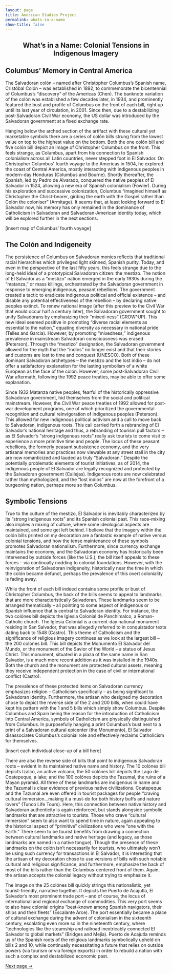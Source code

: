 ```yaml
---
layout: page
title: American Studies Project
permalink: whats-in-a-name
show-title: false
---
```

<h2 style="text-align:center;">What’s in a Name: Colonial Tensions in Indigenous Imagery</h2> 

Columbus’ Memory in Central America
--
<p>The Salvadoran colón – named after Christopher Columbus’s Spanish name, Cristóbal Colón – was established in 1892, to commemorate the bicentennial of Columbus’s “discovery” of the Americas (Chen). The banknote variation of the colón was established a few decades later, in 1934, and prominently featured the bust and profile of Columbus on the front of each bill, right up until its last year of circulation, in 2001. Since then, due to a destabilizing post-Salvadoran Civil War economy, the US dollar was introduced by the Salvadoran government at a fixed exchange rate.</p>

<p>Hanging below the arched section of the artifact with these cultural yet marketable symbols there are a series of colón bills strung from the lowest value on top to the highest value on the bottom. Both the one colón bill and five colón bill depict an image of Christopher Columbus on the front. This feels strange, as Columbus, apart from his connection to Spanish colonialism across all Latin countries, never stepped foot in El Salvador. On Christopher Columbus' fourth voyage to the Americas in 1504, he explored the coast of Central America, mostly interacting with indigenous peoples in modern-day Honduras (Columbus and Bourne). Shortly thereafter, the Spanish, led by Pedro de Alvarado, conquered the native peoples of El Salvador in 1524, allowing a new era of Spanish colonialism (Fowler). During his exploration and successive colonization, Columbus “imagined himself as Christopher the Christ-bearer, girding the earth with the Gospel rather than Colón the coloniser” (Armitage). It seems that, at least looking forward to El Salvador now, his memory has only remained in the dominance of Catholicism in Salvadoran and Salvadoran-American identity today, which will be explored further in the next sections.</p>
[insert map of Columbus’ fourth voyage]

The Colón and Indigeneity 
--
<p>The persistence of Columbus on Salvadoran monies reflects that traditional racial hierarchies which privileged light skinned, Spanish purity. Today, and even in the perspective of the last fifty years, this feels strange due to the long-held ideal of a prototypical Salvadoran citizen: the mestizo. The notion of El Salvador as a “mestizo” nation emerged in the early 1930s during the “matanza,” or mass killings, orchestrated by the Salvadoran government in response to emerging indigenous, peasant rebellions. The government created a tactic to eradicate indigenous political and official existence – and disable any potential effectiveness of the rebellion – by declaring native peoples extinct. To renew national image (after this preview to the Civil War that would occur half a century later), the Salvadoran government sought to unify Salvadorans by emphasizing their “mixed-ness” (GROW^UP). This new ideal seemed positive in promoting “diverse racial elements as essential to the nation,” equating diversity as necessary in national pride (Telles and Garcia). However, by promoting “mixedness,” indigenous prevalence in mainstream Salvadoran consciousness was erased (Peterson). Through the “mestizo” designation, the Salvadoran government allowed for the myth that the “indios” no longer exist and that their stories and customs are lost to time and conquest (UNESCO). Both of these dominant Salvadoran archetypes – the mestizo and the lost indio – do not offer a satisfactory explanation for the lasting symbolism of a white European as the face of the colón. However, some post-Salvadoran Civil War aftermath, following the 1992 peace treaties, may be able to offer some explanation.</p>

<p>Since 1932 Matanza native peoples, fearful of the historically oppressive Salvadoran government, hid themselves from the social and political mainstream. However, the Civil War peace treaties of 1992 allowed for post-war development programs, one of which prioritized the governmental recognition and cultural reinvigoration of indigenous peoples (Peterson). This allowed for new indigenous political activism and a call to move back to Salvadoran, indigenous roots. This call carried forth a rebranding of El Salvador’s national heritage and thus, a rebranding of tourism pull factors – as El Salvador’s “strong indigenous roots” really ask tourists to come visit to experience a more primitive time and people. The locus of these peasant rebellions, the formerly peasant subsistence economy, and the very artisanal memories and practices now viewable at any street stall in the city are now romanticized and lauded as truly “Salvadoran.” Despite the potentially problematic elements of tourist initiatives, as of 2014, the indigenous people of El Salvador are legally recognized and protected by the Salvadoran government (Callejas). Indigenous roots are now celebrated rather than mythologized, and the “lost indios” are now at the forefront of a burgeoning nation, perhaps more so than Columbus.</p>

Symbolic Tensions
--
<p>True to the culture of the mestizo, El Salvador is inevitably characterized by its “strong indigenous roots” and its Spanish colonial past. This race-mixing also implies a mixing of culture, where some ideological aspects are maintained, and some get left behind. I believe that the imagery within the colón bills printed on my decoration are a fantastic example of native versus colonial tensions, and how the tense maintenance of these symbols promotes Salvadoran nationalism. Furthermore, since currency exchange maintains the economy, and the Salvadoran economy has historically been intervened by outside forces (like the U.S.), the bill itself appeals to these forces – via continually nodding to colonial foundations. However, with the reinvigoration of Salvadoran indigeneity, historically near the time in which the colón became defunct, perhaps the prevalence of this overt coloniality is fading away.</p> 

<p>While the front of each bill indeed contains some profile or bust of Christopher Columbus, the back of the bills seems to appeal to landmarks that are more characteristically Salvadoran. These landmarks seem to be arranged thematically – all pointing to some aspect of indigenous or Spanish influence that is central to Salvadoran identity. For instance, the two colónes bill depicts the Iglesia Colonial de Panchimalco, a Roman-Catholic church. The Iglesia Colonial is a current-day national monument residing in San Salvador, that was allegedly referred to in conquistador texts dating back to 1548 (Castro). This theme of Catholicism and the significance of religious imagery continues as we look at the largest bill – the 200 colónes bill. This bill depicts the Monumento El Salvador del Mundo, or the monument of the Savior of the World – a statue of Jesus Christ. This monument, situated in a plaza of the same name in San Salvador, is a much more recent addition as it was installed in the 1940s. Both the church and the monument are protected cultural assets, meaning they receive independent protection in the case of civil or international conflict (Castro). </p>

<p>The prevalence of these protected items on Salvadoran currency emphasizes religion – Catholicism specifically – as being significant to Salvadoran identity. Furthermore, the artisan who designed my decoration chose to depict the reverse side of the 2 and 200 bills, when could have kept his pattern with the 1 and 5 bills which simply show Columbus. Despite Columbus and Spain being the reason for the introduction of Catholicism into Central America, symbols of Catholicism are physically distinguished from Columbus. In purposefully hanging a print Columbus’s bust next to a print of a Salvadoran cultural epicenter (the Monumento), El Salvador disassociates Columbus’s colonial role and effectively reclaims Catholicism for themselves.</p>
[insert each individual close-up of a bill here]

<p>There are also the reverse side of bills that point to indigenous Salvadoran roots – evident in its maintained native name and history. The 10 colónes bill depicts Izalco, an active volcano; the 50 colónes bill depicts the Lago de Coatepeque, a lake; and the 100 colónes depicts the Tazumal, the ruins of a Mayan pyramid. All three of these landmarks are indigenous in name and the Tazumal is clear evidence of previous native civilizations. Coatepeque and the Tazumal are even offered in tourist packages for people “craving cultural immersion…making it a must-do for both history buffs and nature lovers” (Tunco Life Tours). Here, this connection between native history and Salvadoran authenticity is again reinforced, but stands alongside symbolic landmarks that are attractive to tourists. Those who crave “cultural immersion” seem to also want to spend time in nature, again appealing to the historical aspect of “primitive” civilizations who were “one with the Earth.” There seem to be tourist benefits from drawing a connection between cultural landmarks and native heritage (and legacy, as those landmarks are named in a native tongue). Though the presence of these landmarks on the colón isn’t necessarily for tourists, who ultimately won’t be using such currency for transactions in El Salvador, it is interesting that the artisan of my decoration chose to use versions of bills with such notable cultural and religious significance, and furthermore, emphasize the back of most of the bills rather than the Columbus-centered front of them. Again, the artisan accepts the colonial legacy without trying to emphasize it.</p>

<p>The image on the 25 colónes bill quickly strings this nationalistic, yet tourist-friendly, narrative together. It depicts the Puerto de Acajutla, El Salvador’s most prominent trade port – and of course, the locus of international and regional exchange of commodities. This very port seems to also have colonial origins “best-known among Spanish navigators, their ships and their fleets” (Escalante Arce). The port essentially became a place of cultural exchange during the advent of colonialism in the sixteenth century, escalating even more so in the nineteenth century, where “technologies like the steamship and railroad inextricably connected El Salvador to global markets” (Bridges and Mejía). Puerto de Acajutla reminds us of the Spanish roots of the religious landmarks symbolically upheld on bills 2 and 10, while continually necessitating a future that relies on outside powers (via tourism or via foreign exports) in order to rebuild a nation with such a complex and destabilized economic past. </p>

[Next page →](adorning-ideologies.html)
